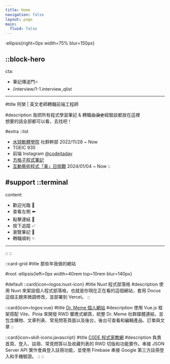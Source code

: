 ```yaml
---
title: Home
navigation: false
layout: page
main:
  fluid: false
---
```


:ellipsis{right=0px width=75% blur=150px}

::block-hero
---
cta:
  - 筆記傳送門⭐
  - /interview/1-1.interview_qlist
---


#title
阿榮 | 英文老師轉職前端工程師 <br>

#description
我把所有程式學習筆記 & 轉職~~血淚史~~經驗談都放在這裡 <br/>
想要的話全部都可以看，去找吧！

#extra
  ::list
  - <a href='https://discord.gg/waterballsa' target='_blank'>水球軟體學院</a> 社群幹部 2022/11/28 ~ Now <br>
  - TOEIC 935
  - 前端 Instagram <a href='https://www.instagram.com/codeitaday/' target='_blank'>@codeitaday</a>
  - <a href='https://vocus.cc/salon/65ed2a96fd89780001db31d5' target='_blank'>方格子程式筆記</a>
  - <a href='https://openprocessing.org/user/352500/?o=41&view=sketches' target='_blank'>互動藝術程式「美」日挑戰</a> 2024/01/04 ~ Now
  ::

#support
  ::terminal
  ---
  content:
  - 歡迎光臨 🥰
  - 查看左側 ⬅️
  - 點擊連結 🔗
  - 按下追蹤 ✅
  - 瀏覽筆記 📒
  - 轉職順利 ✨
  ---
  ::
::

::card-grid
#title
那些年我做的網站

#root
:ellipsis{left=0px width=40rem top=10rem blur=140px}

#default
  ::card{icon=logos:nuxt-icon}
  #title
  Nuxt 程式部落格
  #description
  使用 Nuxt 來架設個人程式部落格，也就是你現在正在看的這個網站，套用 Docus 這個主題來微調修改，並部署到 Vercel。
  ::

  ::card{icon=logos:vue}
  #title
  <a class="font-bold" href='https://peg-l.github.io/drmeme/#/' target='_blank'>Dr. Meme 個人網站</a>
  #description
  使用 Vue.js 框架搭配 Vite、Pinia 來開發 RWD 響應式網頁，統整 Dr. Meme 社群媒體連結，並包含購物、文章列表、常見問答頁面以及後台，後台可查看和編輯產品、訂單與文章
  ::

  ::card{icon=skill-icons:javascript}
  #title
  <a class="font-bold" href='https://peg-l.github.io/project-code/' target='_blank'>C0DE 程式家教網</a>
  #description
  負責首頁、登入、註冊、常見問答以及收藏列表的 RWD 切版和功能實作。串接 JSON Server API 實作會員登入註冊功能，並使用 Firebase 串接 Google 第三方註冊登入和手機驗證。
  ::
::

